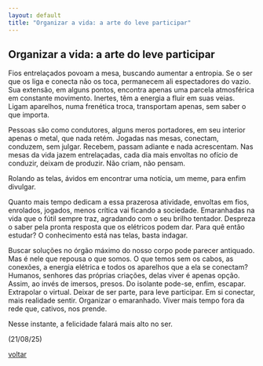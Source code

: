 ```yaml
---
layout: default
title: "Organizar a vida: a arte do leve participar"
--- 
```


## Organizar a vida: a arte do leve participar

Fios entrelaçados povoam a mesa, buscando aumentar a entropia. Se o ser que os liga e conecta não os toca, permanecem ali espectadores do vazio. Sua extensão, em alguns pontos, encontra apenas uma parcela atmosférica em constante movimento. Inertes, têm a energia a fluir em suas veias. Ligam aparelhos, numa frenética troca, transportam apenas, sem saber o que importa.

Pessoas são como condutores, alguns meros portadores, em seu interior apenas o metal, que nada retém. Jogadas nas mesas, conectam, conduzem, sem julgar. Recebem, passam adiante e nada acrescentam. Nas mesas da vida jazem entrelaçadas, cada dia mais envoltas no ofício de conduzir, deixam de produzir. Não criam, não pensam.

Rolando as telas, ávidos em encontrar uma notícia, um meme, para enfim divulgar.

Quanto mais tempo dedicam a essa prazerosa atividade, envoltas em fios, enrolados, jogados, menos crítica vai ficando a sociedade. Emaranhadas na vida que o fútil sempre traz, agradando com o seu brilho tentador. Despreza o saber pela pronta resposta que os elétricos podem dar. Para quê então estudar? O conhecimento está nas telas, basta indagar.

Buscar soluções no órgão máximo do nosso corpo pode parecer antiquado. Mas é nele que repousa o que somos. O que temos sem os cabos, as conexões, a energia elétrica e todos os aparelhos que a ela se conectam? Humanos, senhores das próprias criações, delas viver é apenas opção. Assim, ao invés de imersos, presos. Do isolante pode-se, enfim, escapar. Extrapolar o virtual. Deixar de ser parte, para leve participar. Em si conectar, mais realidade sentir. Organizar o emaranhado. Viver mais tempo fora da rede que, cativos, nos prende.

Nesse instante, a felicidade falará mais alto no ser.

(21/08/25)

[voltar](./)